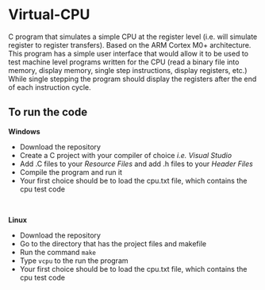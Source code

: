 # Virtual-CPU
C program that simulates a simple CPU at the register level (i.e. will simulate register to register transfers). Based on the ARM Cortex M0+ architecture. This program has a simple user interface that would allow it to be used to test machine level programs written for the CPU (read a binary file into memory, display memory, single step instructions, display registers, etc.) While single stepping the program should display the registers after the end of each instruction cycle.

## To run the code
**Windows** 
* Download the repository
* Create a C project with your compiler of choice *i.e. Visual Studio*
* Add .C files to your *Resource Files* and add .h files to your *Header Files*
* Compile the program and run it
* Your first choice should be to load the cpu.txt file, which contains the cpu test code

<br>

**Linux**
* Download the repository
* Go to the directory that has the project files and makefile
* Run the command `make` 
* Type `vcpu` to the run the program
* Your first choice should be to load the cpu.txt file, which contains the cpu test code